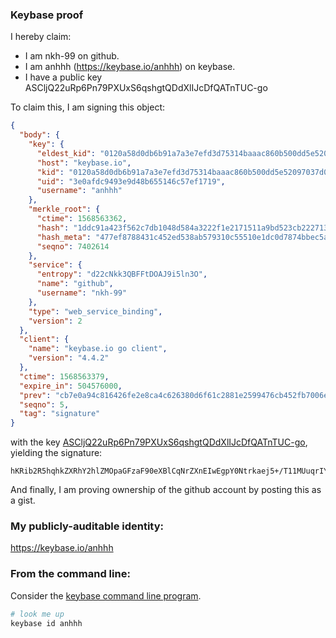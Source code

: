 ### Keybase proof

I hereby claim:

  * I am nkh-99 on github.
  * I am anhhh (https://keybase.io/anhhh) on keybase.
  * I have a public key ASCljQ22uRp6Pn79PXUxS6qshgtQDdXlIJcDfQATnTUC-go

To claim this, I am signing this object:

```json
{
  "body": {
    "key": {
      "eldest_kid": "0120a58d0db6b91a7a3e7efd3d75314baaac860b500dd5e52097037d00139d3502fa0a",
      "host": "keybase.io",
      "kid": "0120a58d0db6b91a7a3e7efd3d75314baaac860b500dd5e52097037d00139d3502fa0a",
      "uid": "3e0afdc9493e9d48b655146c57ef1719",
      "username": "anhhh"
    },
    "merkle_root": {
      "ctime": 1568563362,
      "hash": "1ddc91a423f562c7db1048d584a3222f1e2171511a9bd523cb22271374522799ece54b27847e1d04d60a6b0a0d146e604d4bf8fc141e77ef3365be767a15d8e1",
      "hash_meta": "477ef8788431c452ed538ab579310c55510e1dc0d7874bbec5a3adfc00ec83ba",
      "seqno": 7402614
    },
    "service": {
      "entropy": "d22cNkk3QBFFtDOAJ9i5ln3O",
      "name": "github",
      "username": "nkh-99"
    },
    "type": "web_service_binding",
    "version": 2
  },
  "client": {
    "name": "keybase.io go client",
    "version": "4.4.2"
  },
  "ctime": 1568563379,
  "expire_in": 504576000,
  "prev": "cb7e0a94c816426fe2e8ca4c626380d6f61c2881e2599476cb452fb7006ebde9",
  "seqno": 5,
  "tag": "signature"
}
```

with the key [ASCljQ22uRp6Pn79PXUxS6qshgtQDdXlIJcDfQATnTUC-go](https://keybase.io/anhhh), yielding the signature:

```
hKRib2R5hqhkZXRhY2hlZMOpaGFzaF90eXBlCqNrZXnEIwEgpY0Ntrkaej5+/T11MUuqrIYLUA3V5SCXA30AE501AvoKp3BheWxvYWTESpcCBcQgy34KlMgWQm/i6MpMYmOA1vYcKIHiWZR2y0UvtwBuvenEIEl6lmIxefwhxP/3ZjXKv+3yQ1+V8rVACG6kmv6pAFUkAgHCo3NpZ8RAQrsKucGlqvrGe3lpL+SdMkIjrsA+msROnglo7AHYDseYurEWbJUXF+z9o9A2s1smqCfgWcWrV7NoNCviIhWfD6hzaWdfdHlwZSCkaGFzaIKkdHlwZQildmFsdWXEIFU2K5EN2cW39+/o+XmJKzxXOCLVcPMDler46Az/+gAFo3RhZ80CAqd2ZXJzaW9uAQ==

```

And finally, I am proving ownership of the github account by posting this as a gist.

### My publicly-auditable identity:

https://keybase.io/anhhh

### From the command line:

Consider the [keybase command line program](https://keybase.io/download).

```bash
# look me up
keybase id anhhh
```
